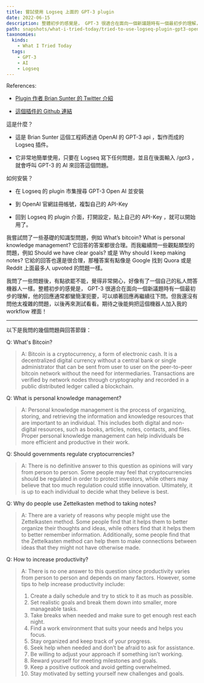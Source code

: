 ```yaml
---
title: 嘗試使用 Logseq 上面的 GPT-3 plugin
date: 2022-06-15
description: 整體初步的感覺是， GPT-3 很適合在面向一個新議題時有一個最初步的理解，他的回應通常都蠻簡潔扼要，那種答案有點像是 Google 找到 Quora 或是 Reddit 上面最多人 upvoted 的問題一樣。
path: snapshots/what-i-tried-today/tried-to-use-logseq-plugin-gpt3-openai
taxonomies:
  kinds: 
    - What I Tried Today
  tags: 
    - GPT-3
    - AI
    - Logseq
---
```


References: 

* [Plugin 作者 Brian Sunter 的 Twitter 介紹](https://twitter.com/Bsunter/status/1533658894936907776)

* [這個插件的 Github 連結](https://github.com/briansunter/logseq-plugin-gpt3-openai)

這是什麼？

* 這是 Brian Sunter 這個工程師透過 OpenAI 的 GPT-3 api ，製作而成的 Logseq 插件。

* 它非常地簡單使用，只要在 Logseq 寫下任何問題，並且在後面輸入 /gpt3 ，就會呼叫 GPT-3 的 AI 來回答這個問題。

如何安裝？

* 在 Logseq 的 plugin 市集搜尋 GPT-3 Open AI 並安裝

* 到 OpenAI 官網註冊帳號，複製自己的 API-Key

* 回到 Logseq 的 plugin 介面，打開設定，貼上自己的 API-Key ，就可以開始用了。

我嘗試問了一些基礎的知識型問題，例如 What’s bitcoin? What is personal knowledge management? 它回答的答案都很合理。而我繼續問一些觀點類型的問題，例如 Should we have clear goals? 或是 Why should I keep making notes? 它給的回答也還是很合理，那種答案有點像是 Google 找到 Quora 或是 Reddit 上面最多人 upvoted 的問題一樣。

我問了一些問題後，有點欲罷不能，覺得非常開心，好像有了一個自己的私人問答機器人一樣。整體初步的感覺是， GPT-3 很適合在面向一個新議題時有一個最初步的理解，他的回應通常都蠻簡潔扼要，可以順著回應再繼續往下問。但我還沒有問他太複雜的問題，以後再來測試看看。期待之後能夠把這個機器人加入我的 workflow 裡面！

---

以下是我問的幾個問題與回答節錄：

Q: What's Bitcoin?

> A: Bitcoin is a cryptocurrency, a form of electronic cash. It is a decentralized digital currency without a central bank or single administrator that can be sent from user to user on the peer-to-peer bitcoin network without the need for intermediaries. Transactions are verified by network nodes through cryptography and recorded in a public distributed ledger called a blockchain.

Q: What is personal knowledge management?

> A: Personal knowledge management is the process of organizing, storing, and retrieving the information and knowledge resources that are important to an individual. This includes both digital and non-digital resources, such as books, articles, notes, contacts, and files. Proper personal knowledge management can help individuals be more efficient and productive in their work.

Q: Should governments regulate cryptocurrencies?

> A: There is no definitive answer to this question as opinions will vary from person to person. Some people may feel that cryptocurrencies should be regulated in order to protect investors, while others may believe that too much regulation could stifle innovation. Ultimately, it is up to each individual to decide what they believe is best.

Q: Why do people use Zettelkasten method to taking notes?

> A: There are a variety of reasons why people might use the Zettelkasten method. Some people find that it helps them to better organize their thoughts and ideas, while others find that it helps them to better remember information. Additionally, some people find that the Zettelkasten method can help them to make connections between ideas that they might not have otherwise made.

Q: How to increase productivity?

> A: There is no one answer to this question since productivity varies from person to person and depends on many factors. However, some tips to help increase productivity include:
>   1. Create a daily schedule and try to stick to it as much as possible.
>   2. Set realistic goals and break them down into smaller, more manageable tasks.
>   3. Take breaks when needed and make sure to get enough rest each night.
>   4. Find a work environment that suits your needs and helps you focus.
>   5. Stay organized and keep track of your progress.
>   6. Seek help when needed and don’t be afraid to ask for assistance.
>   7. Be willing to adjust your approach if something isn’t working.
>   8. Reward yourself for meeting milestones and goals.
>   9. Keep a positive outlook and avoid getting overwhelmed.
>  10. Stay motivated by setting yourself new challenges and goals.

